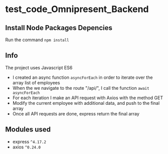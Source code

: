 # test_code_Omnipresent_Backend

## Install Node Packages Depencies

Run the command `npm install`

## Info

The project uses Javascript ES6

- I created an async function `asyncForEach` in order to iterate over the array list of employees
- When the we navigate to the route "/api/", I call the function `await asyncForEach`
- For each iteration I make an API request with Axios with the method GET
- Modify the current employee with additional data, and push to the final array
- Once all API requests are done, express return the final array

## Modules used

- express `^4.17.2`
- axios `^0.24.0`
